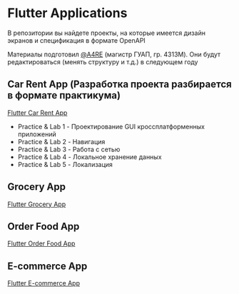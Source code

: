 # Flutter Applications

В репозитории вы найдете проекты, на которые имеется дизайн экранов и спецификация в формате OpenAPI


Материалы подготовил [@A4RE](https://github.com/A4RE) (магистр ГУАП, гр. 4313М). Они будут редактироваться (менять структуру и т.д.) в следующем году

## Car Rent App (Разработка проекта разбирается в формате практикума)
[Flutter Car Rent App](https://www.figma.com/design/N5XJsNPI3qzT12kt8hUmCK/Flutter-App?node-id=3-46612&p=f&t=ffCUvZZYhGrbfqkm-0)

* Practice & Lab 1 - Проектирование GUI кроссплатформенных приложений
* Practice & Lab 2 - Навигация
* Practice & Lab 3 - Работа с сетью
* Practice & Lab 4 - Локальное хранение данных
* Practice & Lab 5 - Локализация

## Grocery App
[Flutter Grocery App](https://www.figma.com/design/s6VaZvoq1Ky2AqkcdMeVQQ/Flutter-Grocery-App?node-id=0-1&t=PtYHop2ooE8lyWBo-1)

## Order Food App
[Flutter Order Food App](https://www.figma.com/design/pWrAqZiEgxudZ2sGSJ7IVX/Order-Food-Flutter-App?t=PtYHop2ooE8lyWBo-1)

## E-commerce App
[Flutter E-commerce App](https://www.figma.com/design/89xUitMJ0OVKv1X7qblj2A/E-comerce-Flutter-App?t=PtYHop2ooE8lyWBo-1)
